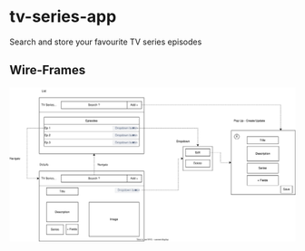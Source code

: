 # tv-series-app
Search and store your favourite TV series episodes

## Wire-Frames

![TV Series wire-frame SVG image](/wire-frames/tv-series-wf.svg)